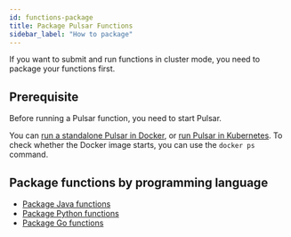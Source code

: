 ```yaml
---
id: functions-package
title: Package Pulsar Functions
sidebar_label: "How to package"
---
```


If you want to submit and run functions in cluster mode, you need to package your functions first. 

## Prerequisite

Before running a Pulsar function, you need to start Pulsar. 

You can [run a standalone Pulsar in Docker](getting-started-docker.md), or [run Pulsar in Kubernetes](getting-started-helm.md). To check whether the Docker image starts, you can use the `docker ps` command.

## Package functions by programming language

* [Package Java functions](functions-package-java.md)
* [Package Python functions](functions-package-python.md)
* [Package Go functions](functions-package-go.md)